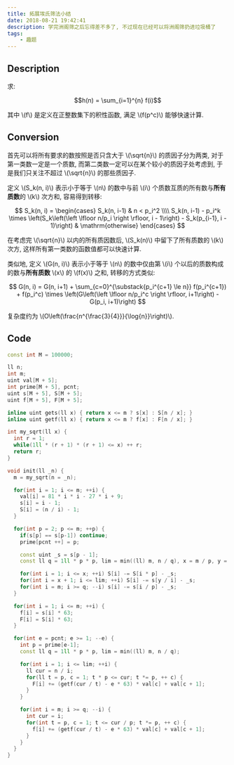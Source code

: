 ```yaml
---
title: 拓展埃氏筛法小结
date: 2018-08-21 19:42:41
description: 学完洲阁筛之后忘得差不多了, 不过现在已经可以将洲阁筛扔进垃圾桶了
tags:
    - 趣题
---
```


## Description

求:

$$h(n) = \sum_{i=1}^{n} f(i)$$ 

其中 \\(f\\) 是定义在正整数集下的积性函数, 满足 \\(f(p^c)\\) 能够快速计算.

## Conversion

首先可以将所有要求的数按照是否只含大于 \\(\sqrt{n}\\) 的质因子分为两类, 对于第一类数一定是一个质数, 而第二类数一定可以在某个较小的质因子处考虑到, 于是我们只关注不超过 \\(\sqrt{n}\\) 的那些质因子.

定义 \\(S_k(n, i)\\) 表示小于等于 \\(n\\) 的数中与前 \\(i\\) 个质数互质的所有数与**所有质数**的 \\(k\\) 次方和, 容易得到转移:

$$
S_k(n, i) = 
\begin{cases}
S_k(n, i-1) & n < p_i^2 \\\\
S_k(n, i-1) - p_i^k \times \left(S_k\left(\left \lfloor n/p_i \right \rfloor, i - 1\right) - S_k(p_{i-1}, i - 1)\right) & \mathrm{otherwise} 
\end{cases}
$$

在考虑完 \\(\sqrt{n}\\) 以内的所有质因数后, \\(S_k(n)\\) 中留下了所有质数的 \\(k\\) 次方, 这样所有第一类数的函数值都可以快速计算.

类似地, 定义 \\(G(n, i)\\) 表示小于等于 \\(n\\) 的数中仅由第 \\(i\\) 个以后的质数构成的数与**所有质数** \\(x\\) 的 \\(f(x)\\) 之和, 转移的方式类似:

$$
G(n, i) = G(n, i+1) + \sum_{c=0}^{\substack{p_i^{c+1} \le n}} f(p_i^{c+1}) + f(p_i^c) \times \left(G\left(\left \lfloor n/p_i^c \right \rfloor, i+1\right) - G(p_i, i+1)\right)
$$

复杂度约为 \\(O\left(\frac{n^{\frac{3}{4}}}{\log{n}}\right)\\).

## Code

```cpp
const int M = 100000;

ll n;
int m;
uint val[M + 5];
int prime[M + 5], pcnt;
uint s[M + 5], S[M + 5];
uint f[M + 5], F[M + 5];

inline uint gets(ll x) { return x <= m ? s[x] : S[n / x]; }
inline uint getf(ll x) { return x <= m ? f[x] : F[n / x]; }

int my_sqrt(ll x) {
  int r = 1;
  while(1ll * (r + 1) * (r + 1) <= x) ++ r;
  return r;
}

void init(ll _n) {
  m = my_sqrt(n = _n);

  for(int i = 1; i <= m; ++i) {
    val[i] = 81 * i * i - 27 * i + 9;
    s[i] = i - 1;
    S[i] = (n / i) - 1;
  }

  for(int p = 2; p <= m; ++p) {
    if(s[p] == s[p-1]) continue;
    prime[pcnt ++] = p;

    const uint _s = s[p - 1];
    const ll q = 1ll * p * p, lim = min((ll) m, n / q), x = m / p, y = n / p;

    for(int i = 1; i <= x; ++i) S[i] -= S[i * p] - _s;
    for(int i = x + 1; i <= lim; ++i) S[i] -= s[y / i] - _s;
    for(int i = m; i >= q; --i) s[i] -= s[i / p] - _s;
  }

  for(int i = 1; i <= m; ++i) {
    f[i] = s[i] * 63;
    F[i] = S[i] * 63;
  }

  for(int e = pcnt; e >= 1; --e) {
    int p = prime[e-1];
    const ll q = 1ll * p * p, lim = min((ll) m, n / q);

    for(int i = 1; i <= lim; ++i) {
      ll cur = n / i;
      for(ll t = p, c = 1; t * p <= cur; t *= p, ++ c) {
        F[i] += (getf(cur / t) - e * 63) * val[c] + val[c + 1];
      }
    }

    for(int i = m; i >= q; --i) {
      int cur = i;
      for(int t = p, c = 1; t <= cur / p; t *= p, ++ c) {
        f[i] += (getf(cur / t) - e * 63) * val[c] + val[c + 1];
      }
    }
  }
}
```
